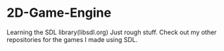 # 2D-Game-Engine
Learning the SDL library(libsdl.org)
Just rough stuff. Check out my other repositories for the games I made using SDL.
